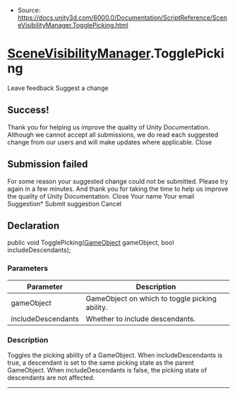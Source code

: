 * Source: https://docs.unity3d.com/6000.0/Documentation/ScriptReference/SceneVisibilityManager.TogglePicking.html

#  [SceneVisibilityManager](https://docs.unity3d.com/6000.0/Documentation/ScriptReference/SceneVisibilityManager.html).TogglePicking
Leave feedback
Suggest a change
## Success!
Thank you for helping us improve the quality of Unity Documentation. Although we cannot accept all submissions, we do read each suggested change from our users and will make updates where applicable.
Close
## Submission failed
For some reason your suggested change could not be submitted. Please <a>try again</a> in a few minutes. And thank you for taking the time to help us improve the quality of Unity Documentation.
Close
Your name Your email Suggestion* Submit suggestion
Cancel
## Declaration
public void TogglePicking([GameObject](https://docs.unity3d.com/6000.0/Documentation/ScriptReference/GameObject.html) gameObject, bool includeDescendants); 
### Parameters
Parameter | Description  
---|---  
gameObject | GameObject on which to toggle picking ability.  
includeDescendants | Whether to include descendants.  
### Description
Toggles the picking ability of a GameObject.
When includeDescendants is true, a descendant is set to the same picking state as the parent GameObject. When includeDescendants is false, the picking state of descendants are not affected.
* * *
